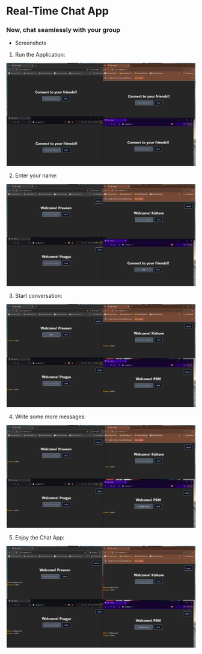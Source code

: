 # Real-Time Chat App
<h3>Now, chat seamlessly with your group</h3>

- Screenshots

1. Run the Application: 
   
![image](Screenshots/1.png)

2. Enter your name:

![image](Screenshots/2.png)

3. Start conversation:

![image](Screenshots/3.png)

4. Write some more messages: 
   
![image](Screenshots/4.png)

5. Enjoy the Chat App:

![image](Screenshots/5.png)

